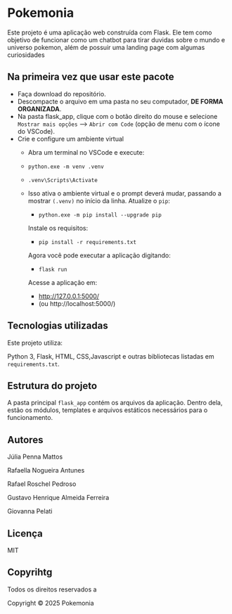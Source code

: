 # Pokemonia

Este projeto é uma aplicação web construída com Flask. Ele tem como objetivo de funcionar como um chatbot para tirar duvidas sobre o mundo e universo pokemon, além de possuir uma landing page com algumas curiosidades

## Na primeira vez que usar este pacote
* Faça download do repositório.
* Descompacte o arquivo em uma pasta no seu computador, **DE FORMA ORGANIZADA**.
* Na pasta flask_app, clique com o botão direito do mouse e selecione `Mostrar mais opções` --> `Abrir com Code` (opção de menu com o ícone do VSCode).
* Crie e configure um ambiente virtual
    * Abra um terminal no VSCode e execute:
    * `python.exe -m venv .venv`
    * `.venv\Scripts\Activate`
    * Isso ativa o ambiente virtual e o prompt deverá mudar, passando a mostrar `(.venv)` no início da linha. Atualize o `pip`:
        * `python.exe -m pip install --upgrade pip`

        Instale os requisitos:
        * `pip install -r requirements.txt`
        
        Agora você pode executar a aplicação digitando:
        * `flask run`
        
        Acesse a aplicação em: 
        * http://127.0.0.1:5000/
        * (ou http://localhost:5000/)

## Tecnologias utilizadas

Este projeto utiliza: 

Python 3, Flask, HTML, CSS,Javascript e outras bibliotecas listadas em `requirements.txt`.

## Estrutura do projeto

A pasta principal `flask_app` contém os arquivos da aplicação. Dentro dela, estão os módulos, templates e arquivos estáticos necessários para o funcionamento.

## Autores

Júlia Penna Mattos

Rafaella Nogueira Antunes

Rafael Roschel Pedroso

Gustavo Henrique Almeida Ferreira

Giovanna Pelati


## Licença

MIT

## Copyrihtg
Todos os direitos reservados a 


Copyright © 2025 Pokemonia
